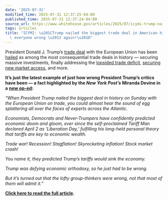 ```yaml
---
date: '2025-07-31'
modified_time: 2025-07-31 12:37:25-04:00
published_time: 2025-07-31 12:37:24-04:00
source_url: https://www.whitehouse.gov/articles/2025/07/icymi-trump-nailed-the-biggest-trade-deal-in-american-history-and-proved-everyone-wrong-again/
tags: articles
title: "ICYMI: \u201CTrump nailed the biggest trade deal in American history and proved\
  \ everyone wrong \u2013 again!\u201D"
---
```

 
President Donald J. Trump’s [trade
deal](https://www.whitehouse.gov/fact-sheets/2025/07/fact-sheet-the-united-states-and-european-union-reach-massive-trade-deal/)
with the European Union has been
[hailed](https://www.whitehouse.gov/articles/2025/07/what-they-are-saying-landmark-u-s-eu-trade-deal-is-another-big-win-for-americans/)
as among the most consequential trade deals in history — securing
massive investments, finally addressing the [lopsided trade
deficit](https://x.com/RapidResponse47/status/1949809461922578934), [securing
new market
access](https://x.com/RapidResponse47/status/1949531486421737695), and
more.

**It’s just the latest example of just how wrong President Trump’s
critics have been — a fact highlighted by the *New York Post’s* Miranda
Devine in a** [**new
op-ed**](https://nypost.com/2025/07/30/opinion/trump-nailed-the-biggest-trade-deal-in-american-history-and-proved-everyone-wrong-again/)**:**

*“When President Trump nailed the biggest deal in history on Sunday with
the European Union on trade, you could almost hear the sound of egg
splattering all over the faces of experts across the Atlantic.*

*Economists, Democrats and Never-Trumpers have confidently predicted
economic doom and gloom, ever since the self-proclaimed Tariff Man
declared April 2 as ‘Liberation Day,’ fulfilling his long-held personal
theory that tariffs are key to economic wealth.*

*Trade war! Recession! Stagflation! Skyrocketing inflation! Stock market
crash!*

*You name it, they predicted Trump’s tariffs would sink the economy.*

*Trump was defying economic orthodoxy, so he just had to be wrong.*

*But it’s turned out that the lofty group-thinkers were wrong, not that
most of them will admit it.”*

[**Click here to read the full
article**](https://nypost.com/2025/07/30/opinion/trump-nailed-the-biggest-trade-deal-in-american-history-and-proved-everyone-wrong-again/)**.**
